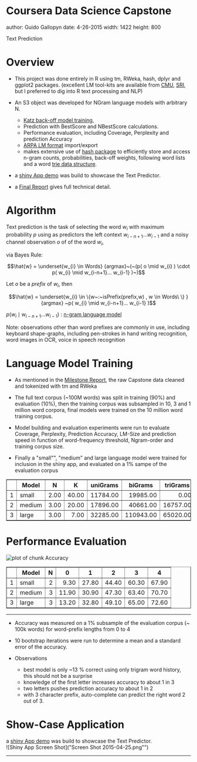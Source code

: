 Coursera Data Science Capstone
========================================================
author: Guido Gallopyn
date: 4-26-2015
width: 1422
height: 800

Text Prediction



Overview
========================================================

- This project was done entirely in R using tm, RWeka, hash, dplyr and ggplot2 packages. (excellent LM tool-kits are available from [CMU](http://www.speech.cs.cmu.edu/SLM_info.html), [SRI](http://www.speech.sri.com/projects/srilm/), but I preferred to dig into R text processing and NLP)

- An S3 object was developed for NGram language models with arbitrary N. 
   + [Katz back-off model training](http://en.wikipedia.org/wiki/Katz's_back-off_model), 
   + Prediction with BestScore and NBestScore calculations. 
   + Performance evaluation, including Coverage, Perplexity and prediction Accuracy
   + [ARPA LM format](http://www.speech.sri.com/projects/srilm/manpages/ngram-format.5.html) import/export 
   + makes extensive use of [hash package](http://cran.r-project.org/web/packages/hash/hash.pdf) to efficiently store and access n-gram counts, probabilities, back-off weights, following word lists and a word [trie data structure](http://en.wikipedia.org/wiki/Trie). 

- a [shiny App demo](https://senseiguido.shinyapps.io/TextPrediction/) was build to showcase the Text Predictor.  

- a [Final Report]() gives full technical detail.


Algorithm
========================================================

Text prediction is the task of selecting the word $w_{i}$ with maximum probability $p$ using as predictors the left context $w_{i-n+1}... w_{i-1}$ and a noisy channel observation  $o$ of of the word $w_{i}$, 

via Bayes Rule: 

$$\hat{w} = \underset{w_{i} \in Words} {argmax}~(~(p( o \mid w_{i} ) \cdot p( w_{i} \mid w_{i-n+1}... w_{i-1} )~)$$

Let $o$ be a $prefix$ of $w_{i}$, then 

$$\hat{w} = \underset{w_{i} \in \{w~:~isPrefix(prefix,w) , w \in Words\ \} } {argmax} ~p( w_{i} \mid w_{i-n+1}... w_{i-1} )$$

$p( w_{i} \mid w_{i-n+1}... w_{i-1})$ : [n-gram language model](https://web.stanford.edu/class/cs124/lec/languagemodeling.pdf)

Note: observations other than word prefixes are commonly in use, including keyboard shape-graphs, including pen-strokes in hand writing recognition, word images in OCR, voice in speech recognition  

Language Model Training
========================================================

- As mentioned in the [Milestone Report](https://rpubs.com/SenseiGuido/66682), the raw Capstone data cleaned and tokenized with tm and RWeka

- The full text corpus (~100M words) was split in training (90%) and evaluation (10%), then the training corpus was subsampled in 10, 3 and 1 million word corpora, final models were trained on the 10 million word training corpus.   

- Model building and evaluation experiments were run to evaluate Coverage, Perplexity, Prediction Accuracy, LM-Size and prediction speed in function of word-frequency threshold, Ngram-order and training corpus size.


- Finally a "small"", "medium" and large language model were trained for inclusion in the shiny app, and evaluated on a 1% sampe of the evaluation corpus


<!-- html table generated in R 3.2.0 by xtable 1.7-4 package -->
<!-- Sat Apr 25 04:46:13 2015 -->
<table border=1>
<tr> <th>  </th> <th> Model </th> <th> N </th> <th> K </th> <th> uniGrams </th> <th> biGrams </th> <th> triGrams </th> <th> Size.Mb </th>  </tr>
  <tr> <td align="right"> 1 </td> <td> small </td> <td align="right"> 2.00 </td> <td align="right"> 40.00 </td> <td align="right"> 11784.00 </td> <td align="right"> 19985.00 </td> <td align="right"> 0.00 </td> <td align="right"> 0.95 </td> </tr>
  <tr> <td align="right"> 2 </td> <td> medium </td> <td align="right"> 3.00 </td> <td align="right"> 20.00 </td> <td align="right"> 17896.00 </td> <td align="right"> 40661.00 </td> <td align="right"> 16757.00 </td> <td align="right"> 2.30 </td> </tr>
  <tr> <td align="right"> 3 </td> <td> large </td> <td align="right"> 3.00 </td> <td align="right"> 7.00 </td> <td align="right"> 32285.00 </td> <td align="right"> 110943.00 </td> <td align="right"> 65020.00 </td> <td align="right"> 5.90 </td> </tr>
   </table>


Performance Evaluation
===

![plot of chunk Accuracy](FinalReport-figure/Accuracy-1.png) 

<!-- html table generated in R 3.2.0 by xtable 1.7-4 package -->
<!-- Sat Apr 25 04:46:13 2015 -->
<table border=1>
<tr> <th>  </th> <th> Model </th> <th> N </th> <th> 0 </th> <th> 1 </th> <th> 2 </th> <th> 3 </th> <th> 4 </th>  </tr>
  <tr> <td align="right"> 1 </td> <td> small </td> <td align="right">   2 </td> <td align="right"> 9.30 </td> <td align="right"> 27.80 </td> <td align="right"> 44.40 </td> <td align="right"> 60.30 </td> <td align="right"> 67.90 </td> </tr>
  <tr> <td align="right"> 2 </td> <td> medium </td> <td align="right">   3 </td> <td align="right"> 11.90 </td> <td align="right"> 30.90 </td> <td align="right"> 47.30 </td> <td align="right"> 63.40 </td> <td align="right"> 70.70 </td> </tr>
  <tr> <td align="right"> 3 </td> <td> large </td> <td align="right">   3 </td> <td align="right"> 13.20 </td> <td align="right"> 32.80 </td> <td align="right"> 49.10 </td> <td align="right"> 65.00 </td> <td align="right"> 72.60 </td> </tr>
   </table>

***

- Accuracy was measured on a 1% subsample of the evaluation corpus (~ 100k words) for word-prefix lengths from 0 to 4 

- 10 bootstrap iterations were run to determine a mean and a standard error of the accuracy.  

- Observations
   + best model is only ~13 % correct using only trigram word history, this should not be a surprise
   + knowledge of the first letter increases accuracy to about 1 in 3
   + two letters pushes prediction accuracy to about 1 in 2
   + with 3 character prefix, auto-complete can predict the right word 2 out of 3.  

Show-Case Application
========================================================

 a [shiny App demo](https://senseiguido.shinyapps.io/TextPrediction/) was build to showcase the Text Predictor.  
 ![Shiny App Screen Shot]("Screen Shot 2015-04-25.png"")
 
 ***
 
 

 
